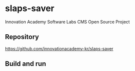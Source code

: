 # slaps-saver
Innovation Academy Software Labs CMS Open Source Project

## Repository
https://github.com/innovationacademy-kr/slaps-saver

## Build and run

